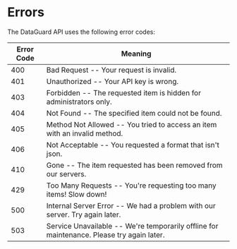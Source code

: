 # Errors

The DataGuard API uses the following error codes:


Error Code | Meaning
---------- | -------
400 | Bad Request -- Your request is invalid.
401 | Unauthorized -- Your API key is wrong.
403 | Forbidden -- The requested item is hidden for administrators only.
404 | Not Found -- The specified item could not be found.
405 | Method Not Allowed -- You tried to access an item with an invalid method.
406 | Not Acceptable -- You requested a format that isn't json.
410 | Gone -- The item requested has been removed from our servers.
429 | Too Many Requests -- You're requesting too many items! Slow down!
500 | Internal Server Error -- We had a problem with our server. Try again later.
503 | Service Unavailable -- We're temporarily offline for maintenance. Please try again later.
